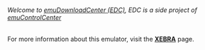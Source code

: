 ###### Welcome to [emuDownloadCenter (EDC)](https://github.com/PhoenixInteractiveNL/emuDownloadCenter/wiki/), EDC is a side project of [emuControlCenter](https://github.com/PhoenixInteractiveNL/emuControlCenter/wiki/)

For more information about this emulator, visit the [**XEBRA**](https://github.com/PhoenixInteractiveNL/emuDownloadCenter/wiki/Emulator-xebra#menu) page.
